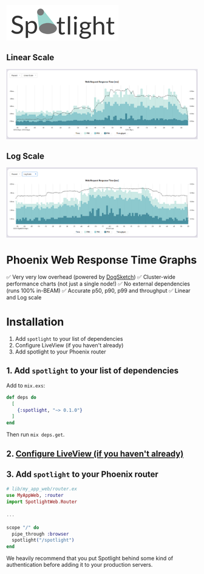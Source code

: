 ![Spotlight Logo](img/logo.png)

## Linear Scale
![Spotlight linear scale](img/linearscale.png)

## Log Scale
![Spotlight log scale](img/logscale2.png)

# Phoenix Web Response Time Graphs

✅ Very very low overhead (powered by [DogSketch](https://github.com/moosecodebv/dog_sketch))
✅ Cluster-wide performance charts (not just a single node!)
✅ No external dependencies (runs 100% in-BEAM)
✅ Accurate p50, p90, p99 and throughput
✅ Linear and Log scale

# Installation

1. Add `spotlight` to your list of dependencies
2. Configure LiveView (if you haven't already)
3. Add spotlight to your Phoenix router

## 1. Add `spotlight` to your list of dependencies

Add to `mix.exs`:

```elixir
def deps do
  [
    {:spotlight, "~> 0.1.0"}
  ]
end
```

Then run `mix deps.get`.

## 2. [Configure LiveView (if you haven't already)](https://hexdocs.pm/phoenix_live_view/installation.html)

## 3. Add `spotlight` to your Phoenix router

```elixir
# lib/my_app_web/router.ex
use MyAppWeb, :router
import SpotlightWeb.Router

...

scope "/" do
  pipe_through :browser
  spotlight("/spotlight")
end
```

We heavily recommend that you put Spotlight behind some kind of authentication before adding it to your production servers.
